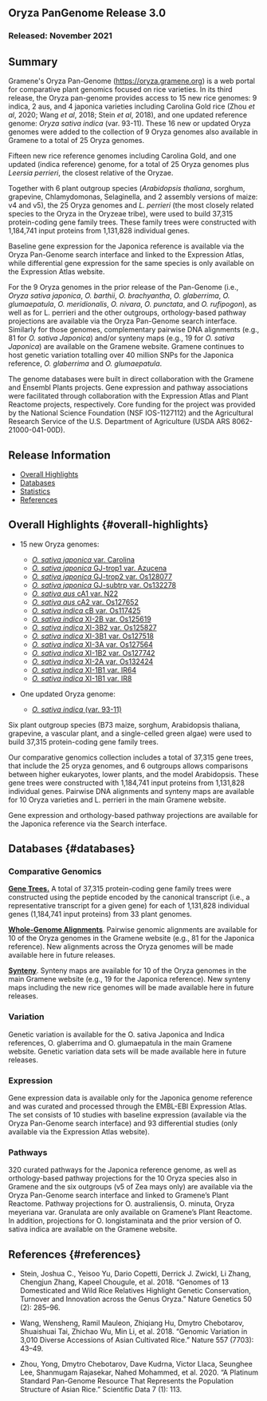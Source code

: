 ## Oryza PanGenome Release 3.0
### Released: November 2021
## Summary

Gramene's Oryza Pan-Genome (https://oryza.gramene.org) is a web portal for comparative plant genomics focused on rice varieties. In its third release, the Oryza pan-genome provides access to 15 new rice genomes: 9 indica, 2 aus, and 4 japonica varieties including Carolina Gold rice (Zhou _et al_, 2020; Wang _et al_, 2018; Stein _et al_, 2018), and one updated reference genome: _Oryza sativa indica_ (var. 93-11). These 16 new or updated Oryza genomes were added to the collection of 9 Oryza genomes also available in Gramene to a total of 25 Oryza genomes.

Fifteen new rice reference genomes including Carolina Gold, and one updated (indica reference) genome, for a total of 25 Oryza genomes plus _Leersia perrieri_, the closest relative of the Oryzae.

Together with 6 plant outgroup species (_Arabidopsis thaliana_, sorghum, grapevine, Chlamydomonas, Selaginella, and 2 assembly versions of maize: v4 and v5), the 25 Oryza genomes and _L. perrieri_ (the most closely related species to the Oryza in the Oryzeae tribe), were used to build 37,315 protein-coding gene family trees. These family trees were constructed with 1,184,741 input proteins from 1,131,828 individual genes.

Baseline gene expression for the Japonica reference is available via the Oryza Pan-Genome search interface and linked to the Expression Atlas, while differential gene expression for the same species is only available on the Expression Atlas website.

For the 9 Oryza genomes in the prior release of the Pan-Genome (i.e., _Oryza sativa japonica_, _O. barthii_, _O. brachyantha_, _O. glaberrima_, _O. glumaepatula_, _O. meridionalis_, _O. nivara_, _O. punctata_, and _O. rufipogon_), as well as for L. perrieri and the other outgroups, orthology-based pathway projections are available via the Oryza Pan-Genome search interface. Similarly for those genomes, complementary pairwise DNA alignments (e.g., 81 for _O. sativa Japonica_) and/or synteny maps (e.g., 19 for _O. sativa Japonica_) are available on the Gramene website. Gramene continues to host genetic variation totalling over 40 million SNPs for the Japonica reference, _O. glaberrima_ and _O. glumaepatula_.

The genome databases were built in direct collaboration with the Gramene and Ensembl Plants projects. Gene expression and pathway associations were facilitated through collaboration with the Expression Atlas and Plant Reactome projects, respectively. Core funding for the project was provided by the National Science Foundation (NSF IOS-1127112) and the Agricultural Research Service of the U.S. Department of Agriculture (USDA ARS 8062-21000-041-00D).  

## Release Information
- [Overall Highlights](#overall-highlights)
- [Databases](#databases)
- [Statistics](#statistics)
- [References](#references)

## Overall Highlights {#overall-highlights}

- 15 new Oryza genomes:

  - [_O. sativa japonica_ var. Carolina](https://oryza-ensembl.gramene.org/Oryza_carolina)
  - [_O. sativa japonica_ GJ-trop1 var. Azucena](https://oryza-ensembl.gramene.org/Oryza_sativaazucena)
  - [_O. sativa japonica_ GJ-trop2 var. Os128077](https://oryza-ensembl.gramene.org/Oryza_sativa128077)
  - [_O. sativa japonica_ GJ-subtrp var. Os132278](https://oryza-ensembl.gramene.org/Oryza_sativa132278)
  - [_O. sativa aus_ cA1 var. N22](https://oryza-ensembl.gramene.org/Oryza_aus)
  - [_O. sativa aus_ cA2 var. Os127652](https://oryza-ensembl.gramene.org/Oryza_sativa127652)
  - [_O. sativa indica_ cB var. Os117425](https://oryza-ensembl.gramene.org/Oryza_sativa117425)
  - [_O. sativa indica_ XI-2B var. Os125619](https://oryza-ensembl.gramene.org/Oryza_sativa125619)
  - [_O. sativa indica_ XI-3B2 var. Os125827](https://oryza-ensembl.gramene.org/Oryza_sativa125827)
  - [_O. sativa indica_ XI-3B1 var. Os127518](https://oryza-ensembl.gramene.org/Oryza_sativa127518)
  - [_O. sativa indica_ XI-3A var. Os127564](https://oryza-ensembl.gramene.org/Oryza_sativa127564)
  - [_O. sativa indica_ XI-1B2 var. Os127742](https://oryza-ensembl.gramene.org/Oryza_sativa127742)
  - [_O. sativa indica_ XI-2A var. Os132424](https://oryza-ensembl.gramene.org/Oryza_sativa132424)
  - [_O. sativa indica_ XI-1B1 var. IR64](https://oryza-ensembl.gramene.org/Oryza_sativair64)
  - [_O. sativa indica_ XI-1B1 var. IR8](https://oryza-ensembl.gramene.org/Oryza_sativair8)


- One updated Oryza genome: 

  - [_O. sativa indica_ (var. 93-11)](https://oryza-ensembl.gramene.org/Oryza_indica)


Six plant outgroup species (B73 maize, sorghum, Arabidopsis thaliana, grapevine, a vascular plant, and a single-celled green algae) were used to build 37,315 protein-coding gene family trees.

Our comparative genomics collection includes a total of 37,315 gene trees, that include the 25 oryza genomes, and 6 outgroups allows comparisons between higher eukaryotes, lower plants, and the model Arabidopsis. These gene trees were constructed with 1,184,741 input proteins from 1,131,828 individual genes. Pairwise DNA alignments and synteny maps are available for 10 Oryza varieties and L. perrieri in the main Gramene website.

Gene expression and orthology-based pathway projections are available for the Japonica reference via the Search interface.

## Databases {#databases}
### Comparative Genomics

[**Gene Trees.**](https://oryza.ensembl.org/prot_tree_stats.html) A total of 37,315 protein-coding gene family trees were constructed using the peptide encoded by the canonical transcript (i.e., a representative transcript for a given gene) for each of 1,131,828 individual genes (1,184,741 input proteins) from 33 plant genomes.

[**Whole-Genome Alignments**](https://oryza.ensembl.org/compara_analyses.html). Pairwise genomic alignments are available for 10 of the Oryza genomes in the Gramene website (e.g., 81 for the Japonica reference). New alignments across the Oryza genomes will be made available here in future releases.

[**Synteny**](https://oryza.ensembl.org/compara_analyses.html). Synteny maps are available for 10 of the Oryza genomes in the main Gramene website (e.g., 19 for the Japonica reference). New synteny maps including the new rice genomes will be made available here in future releases.

### Variation

Genetic variation is available for the O. sativa Japonica and Indica references, O. glaberrima and O. glumaepatula in the main Gramene website. Genetic variation data sets will be made available here in future releases.

### Expression

Gene expression data is available only for the Japonica genome reference and was curated and processed through the EMBL-EBI Expression Atlas. The set consists of 10 studies with baseline expression (available via the Oryza Pan-Genome search interface) and 93 differential studies (only available via the Expression Atlas website).

### Pathways

320 curated pathways for the Japonica reference genome, as well as orthology-based pathway projections for the 10 Oryza species also in Gramene and the six outgroups (v5 of Zea mays only) are available via the Oryza Pan-Genome search interface and linked to Gramene’s Plant Reactome. Pathway projections for O. australiensis, O. minuta, Oryza meyeriana var. Granulata are only available on Gramene’s Plant Reactome. In addition, projections for O. longistaminata and the prior version of O. sativa indica are available on the Gramene website.

## References {#references}

- Stein, Joshua C., Yeisoo Yu, Dario Copetti, Derrick J. Zwickl, Li Zhang, Chengjun Zhang, Kapeel Chougule, et al. 2018. “Genomes of 13 Domesticated and Wild Rice Relatives Highlight Genetic Conservation, Turnover and Innovation across the Genus Oryza.” Nature Genetics 50 (2): 285–96.

- Wang, Wensheng, Ramil Mauleon, Zhiqiang Hu, Dmytro Chebotarov, Shuaishuai Tai, Zhichao Wu, Min Li, et al. 2018. “Genomic Variation in 3,010 Diverse Accessions of Asian Cultivated Rice.” Nature 557 (7703): 43–49.

- Zhou, Yong, Dmytro Chebotarov, Dave Kudrna, Victor Llaca, Seunghee Lee, Shanmugam Rajasekar, Nahed Mohammed, et al. 2020. “A Platinum Standard Pan-Genome Resource That Represents the Population Structure of Asian Rice.” Scientific Data 7 (1): 113.
